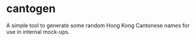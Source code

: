 # cantogen
A simple tool to generate some random Hong Kong Cantonese names for use in internal mock-ups.
